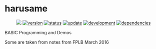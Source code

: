 # harusame
<p align="center">
    <a href="https://raw.githubusercontent.com/johnjimysom/harusame/master/LICENSE.md" alt="WTFPL License">
        <img src="https://img.shields.io/badge/license-WTFPL-ff69b4.svg"/></a>
    <a href="#version">
        <img src="https://img.shields.io/badge/version-1.0-lightblue.svg"
            alt="version"></a>
    <a href="#update">
        <img src="https://img.shields.io/badge/春雨-working-green.svg"
            alt="status"></a>
    <a href="#update">
        <img src="https://img.shields.io/badge/update-obsolete -FFA500.svg"
            alt="update"></a>
         <a href="#development">
        <img src="https://img.shields.io/badge/development-completed-blue.svg"
            alt="development"></a>
     <a href="#dependencies">
        <img src="https://img.shields.io/badge/language- BASIC -yellowgreen.svg"
            alt="dependencies"></a>
</p>
BASIC Programming and Demos

Some are taken from notes from FPLB March 2016
